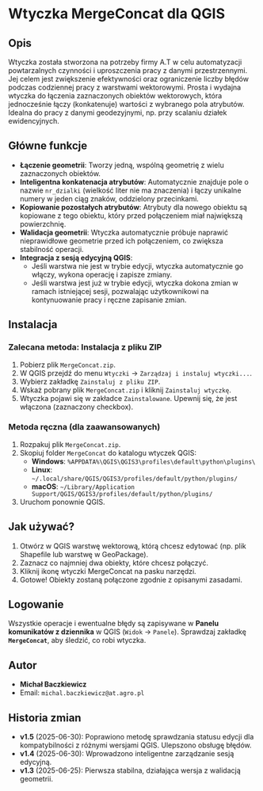 # Wtyczka MergeConcat dla QGIS

## Opis
Wtyczka została stworzona na potrzeby firmy A.T w celu automatyzacji powtarzalnych czynności i uproszczenia pracy z danymi przestrzennymi. Jej celem jest zwiększenie efektywności oraz ograniczenie liczby błędów podczas codziennej pracy z warstwami wektorowymi.
Prosta i wydajna wtyczka do łączenia zaznaczonych obiektów wektorowych, która jednocześnie łączy (konkatenuje) wartości z wybranego pola atrybutów. Idealna do pracy z danymi geodezyjnymi, np. przy scalaniu działek ewidencyjnych.

## Główne funkcje
- **Łączenie geometrii**: Tworzy jedną, wspólną geometrię z wielu zaznaczonych obiektów.
- **Inteligentna konkatenacja atrybutów**: Automatycznie znajduje pole o nazwie `nr_dzialki` (wielkość liter nie ma znaczenia) i łączy unikalne numery w jeden ciąg znaków, oddzielony przecinkami.
- **Kopiowanie pozostałych atrybutów**: Atrybuty dla nowego obiektu są kopiowane z tego obiektu, który przed połączeniem miał największą powierzchnię.
- **Walidacja geometrii**: Wtyczka automatycznie próbuje naprawić nieprawidłowe geometrie przed ich połączeniem, co zwiększa stabilność operacji.
- **Integracja z sesją edycyjną QGIS**:
  - Jeśli warstwa nie jest w trybie edycji, wtyczka automatycznie go włączy, wykona operację i zapisze zmiany.
  - Jeśli warstwa jest już w trybie edycji, wtyczka dokona zmian w ramach istniejącej sesji, pozwalając użytkownikowi na kontynuowanie pracy i ręczne zapisanie zmian.

## Instalacja

### Zalecana metoda: Instalacja z pliku ZIP
1. Pobierz plik `MergeConcat.zip`.
2. W QGIS przejdź do menu `Wtyczki` -> `Zarządzaj i instaluj wtyczki...`.
3. Wybierz zakładkę `Zainstaluj z pliku ZIP`.
4. Wskaż pobrany plik `MergeConcat.zip` i kliknij `Zainstaluj wtyczkę`.
5. Wtyczka pojawi się w zakładce `Zainstalowane`. Upewnij się, że jest włączona (zaznaczony checkbox).

### Metoda ręczna (dla zaawansowanych)
1. Rozpakuj plik `MergeConcat.zip`.
2. Skopiuj folder `MergeConcat` do katalogu wtyczek QGIS:
   - **Windows**: `%APPDATA%\QGIS\QGIS3\profiles\default\python\plugins\`
   - **Linux**: `~/.local/share/QGIS/QGIS3/profiles/default/python/plugins/`
   - **macOS**: `~/Library/Application Support/QGIS/QGIS3/profiles/default/python/plugins/`
3. Uruchom ponownie QGIS.

## Jak używać?
1. Otwórz w QGIS warstwę wektorową, którą chcesz edytować (np. plik Shapefile lub warstwę w GeoPackage).
2. Zaznacz co najmniej dwa obiekty, które chcesz połączyć.
3. Kliknij ikonę wtyczki MergeConcat na pasku narzędzi.
4. Gotowe! Obiekty zostaną połączone zgodnie z opisanymi zasadami.


## Logowanie
Wszystkie operacje i ewentualne błędy są zapisywane w **Panelu komunikatów z dziennika** w QGIS (`Widok` -> `Panele`). Sprawdzaj zakładkę **`MergeConcat`**, aby śledzić, co robi wtyczka.

## Autor
*   **Michał Baczkiewicz**
*   Email: `michal.baczkiewicz@at.agro.pl`

## Historia zmian
*   **v1.5** (2025-06-30): Poprawiono metodę sprawdzania statusu edycji dla kompatybilności z różnymi wersjami QGIS. Ulepszono obsługę błędów.
*   **v1.4** (2025-06-30): Wprowadzono inteligentne zarządzanie sesją edycyjną.
*   **v1.3** (2025-06-25): Pierwsza stabilna, działająca wersja z walidacją geometrii.
